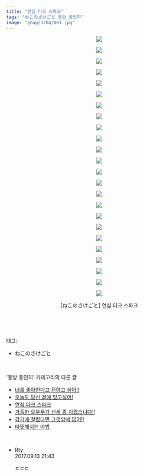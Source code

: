 ```yaml
---
title: "연심 다크 스파크"
tags: "ねこのさけごと 동방_동인지"
image: "ghap/3704/001.jpg"
---
```

<div class="article">
<p style="text-align: center; clear: none; float: none;"><img src="{{ site.nasurl }}/ghap/3704/001.jpg"/></p>
<p style="text-align: center; clear: none; float: none;"><img src="{{ site.nasurl }}/ghap/3704/002.jpg"/></p>
<p style="text-align: center; clear: none; float: none;"><img src="{{ site.nasurl }}/ghap/3704/003.jpg"/></p>
<p style="text-align: center; clear: none; float: none;"><img src="{{ site.nasurl }}/ghap/3704/004.jpg"/></p>
<p style="text-align: center; clear: none; float: none;"><img src="{{ site.nasurl }}/ghap/3704/005.jpg"/></p>
<p style="text-align: center; clear: none; float: none;"><img src="{{ site.nasurl }}/ghap/3704/006.jpg"/></p>
<p style="text-align: center; clear: none; float: none;"><img src="{{ site.nasurl }}/ghap/3704/007.jpg"/></p>
<p style="text-align: center; clear: none; float: none;"><img src="{{ site.nasurl }}/ghap/3704/008.jpg"/></p>
<p style="text-align: center; clear: none; float: none;"><img src="{{ site.nasurl }}/ghap/3704/009.jpg"/></p>
<p style="text-align: center; clear: none; float: none;"><img src="{{ site.nasurl }}/ghap/3704/010.jpg"/></p>
<p style="text-align: center; clear: none; float: none;"><img src="{{ site.nasurl }}/ghap/3704/011.jpg"/></p>
<p style="text-align: center; clear: none; float: none;"><img src="{{ site.nasurl }}/ghap/3704/012.jpg"/></p>
<p style="text-align: center; clear: none; float: none;"><img src="{{ site.nasurl }}/ghap/3704/013.jpg"/></p>
<p style="text-align: center; clear: none; float: none;"><img src="{{ site.nasurl }}/ghap/3704/014.jpg"/></p>
<p style="text-align: center; clear: none; float: none;"><img src="{{ site.nasurl }}/ghap/3704/015.jpg"/></p>
<p style="text-align: center; clear: none; float: none;"><img src="{{ site.nasurl }}/ghap/3704/016.jpg"/></p>
<p style="text-align: center; clear: none; float: none;"><img src="{{ site.nasurl }}/ghap/3704/017.jpg"/></p>
<p style="text-align: center; clear: none; float: none;"><img src="{{ site.nasurl }}/ghap/3704/018.jpg"/></p>
<p style="text-align: center; clear: none; float: none;"><img src="{{ site.nasurl }}/ghap/3704/019.jpg"/></p>
<p style="text-align: center; clear: none; float: none;"><img src="{{ site.nasurl }}/ghap/3704/020.jpg"/></p>
<p style="text-align: center; clear: none; float: none;"><img src="{{ site.nasurl }}/ghap/3704/021.jpg"/></p>
<p style="text-align: center; clear: none; float: none;"><img src="{{ site.nasurl }}/ghap/3704/022.jpg"/></p>
<p style="text-align: center; clear: none; float: none;"><img src="{{ site.nasurl }}/ghap/3704/023.jpg"/></p>
<p style="text-align: center; clear: none; float: none;"><img src="{{ site.nasurl }}/ghap/3704/024.jpg"/></p>
<p style="text-align: center; clear: none; float: none;">[ねこのさけごと] 연심 다크 스파크</p>
<p><br/></p>
</div><br/>
<div class="tagTrail">
<p>태그: </p>
<ul>
<li>ねこのさけごと</li>
</ul>
</div><br/>
<div class="another">
<p>'동방 동인지' 카테고리의 다른 글</p>
<ul>
<li><a href="/2017-09-13-ghap_3706">너를 좋아한다고 전하고 싶어!!</a></li>
<li><a href="/2017-09-13-ghap_3705">오늘도 당신 곁에 있고싶어!</a></li>
<li><a href="/2017-09-13-ghap_3704">연심 다크 스파크</a></li>
<li><a href="/2017-09-13-ghap_3703">가출한 요우무가 신세 좀 지겠습니다!!</a></li>
<li><a href="/2017-09-13-ghap_3702">감기에 걸렸다면 그것밖에 없어!!</a></li>
<li><a href="/2017-09-13-ghap_3701">따뜻해지는 마법</a></li>
</ul>
</div><br/>
<div class="cb_module cb_fluid">
<div class="cb_wrt cb_profile">
<div class="comment">
<ul>
<li class="cb_thumb_off" id="comment15082423">
<div class="cb_comment_area">
<div class="cb_info_area">
<div class="cb_section">
<span class="cb_nick_name">Rty</span>
</div>
<div class="cb_section">
<span class="cb_date">2017.09.13 21:43 </span>
</div>
</div>
<div class="cb_dsc_comment">
<p class="cb_dsc">
											ㄷㄷㄷ
										</p>
</div>
</div></li>
</ul>
</div>
</div><!-- commentList close -->
</div><br/>
